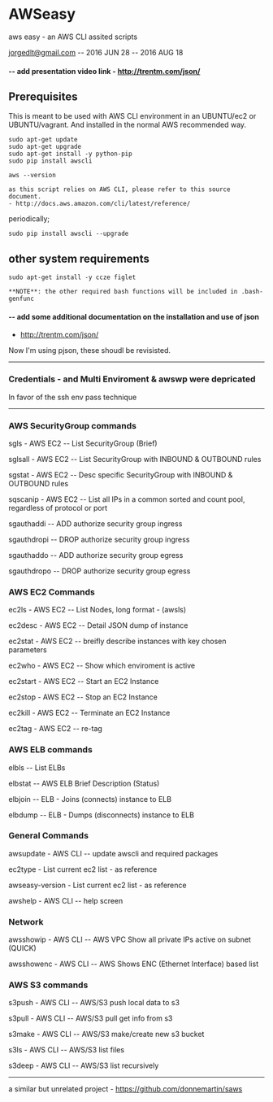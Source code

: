 # AWSeasy
 aws easy - an AWS CLI assited scripts

 jorgedlt@gmail.com -- 2016 JUN 28 -- 2016 AUG 18

#### -- add presentation video link - http://trentm.com/json/

## Prerequisites
This is meant to be used with AWS CLI environment in an UBUNTU/ec2 or UBUNTU/vagrant. And installed in the normal AWS recommended way.

	sudo apt-get update
	sudo apt-get upgrade
	sudo apt-get install -y python-pip
	sudo pip install awscli

	aws --version

	as this script relies on AWS CLI, please refer to this source document.
	- http://docs.aws.amazon.com/cli/latest/reference/

periodically;

	sudo pip install awscli --upgrade

## other system requirements

	sudo apt-get install -y ccze figlet

	**NOTE**: the other required bash functions will be included in .bash-genfunc

#### -- add some additional documentation on the installation and use of json
- http://trentm.com/json/ 

Now I'm using pjson, these shoudl be revisisted.

----

### Credentials - and Multi Enviroment & awswp were depricated

In favor of the ssh env pass technique

----

### AWS SecurityGroup commands

  sgls - AWS EC2 -- List SecurityGroup (Brief)
  
  sglsall - AWS EC2 -- List SecurityGroup with INBOUND & OUTBOUND rules
  
  sgstat - AWS EC2 -- Desc specific SecurityGroup with INBOUND & OUTBOUND rules
  
  sqscanip - AWS EC2 -- List all IPs in a common sorted and count pool, regardless of protocol or port

  sgauthaddi -- ADD authorize security group ingress
  
  sgauthdropi -- DROP authorize security group ingress
  
  sgauthaddo -- ADD authorize security group egress
  
  sgauthdropo -- DROP authorize security group egress

### AWS EC2 Commands

  ec2ls   - AWS EC2 -- List Nodes, long format - (awsls) 
    
  ec2desc - AWS EC2 -- Detail JSON dump of instance
  
  ec2stat - AWS EC2 -- breifly describe instances with key chosen parameters
  
  ec2who  - AWS EC2 -- Show which enviroment is active
  
  ec2start - AWS EC2 -- Start an EC2 Instance
  
  ec2stop - AWS EC2 -- Stop an EC2 Instance
  
  ec2kill - AWS EC2 -- Terminate an EC2 Instance
  
  ec2tag  - AWS EC2 -- re-tag

### AWS ELB commands

  elbls -- List ELBs
  
  elbstat -- AWS ELB Brief Description (Status)
  
  elbjoin -- ELB - Joins (connects) instance to ELB
  
  elbdump -- ELB - Dumps (disconnects) instance to ELB

### General Commands

  awsupdate - AWS CLI -- update awscli and required packages

  ec2type - List current ec2 list - as reference
  
  awseasy-version - List current ec2 list - as reference
  
  awshelp - AWS CLI -- help screen

### Network

  awsshowip - AWS CLI -- AWS VPC Show all private IPs active on subnet (QUICK)
  
  awsshowenc - AWS CLI -- AWS Shows ENC (Ethernet Interface) based list
  
### AWS S3 commands

  s3push - AWS CLI -- AWS/S3 push local data to s3
  
  s3pull - AWS CLI -- AWS/S3 pull get info from s3
  
  s3make - AWS CLI -- AWS/S3 make/create new s3 bucket
  
  s3ls - AWS CLI -- AWS/S3 list files
  
  s3deep - AWS CLI -- AWS/S3 list recursively

----

a similar but unrelated project - https://github.com/donnemartin/saws
